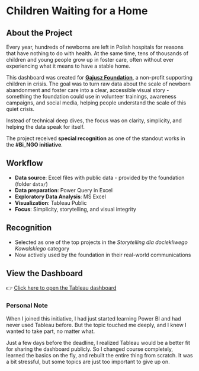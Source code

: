 # Children Waiting for a Home

## About the Project

Every year, hundreds of newborns are left in Polish hospitals for reasons that have nothing to do with health. At the same time, tens of thousands of children and young people grow up in foster care, often without ever experiencing what it means to have a stable home.

This dashboard was created for [**Gajusz Foundation**](https://www.gajusz.org.pl/), a non-profit supporting children in crisis. The goal was to turn raw data about the scale of newborn abandonment and foster care into a clear, accessible visual story - something the foundation could use in volunteer trainings, awareness campaigns, and social media, helping people understand the scale of this quiet crisis.

Instead of technical deep dives, the focus was on clarity, simplicity, and helping the data speak for itself. 

The project received **special recognition** as one of the standout works in the **#Bi_NGO initiative**.

## Workflow

- **Data source**: Excel files with public data - provided by the foundation (folder `data/`)
- **Data preparation**: Power Query in Excel  
- **Exploratory Data Analysis**: MS Excel
- **Visualization**: Tableau Public  
- **Focus**: Simplicity, storytelling, and visual integrity  

## Recognition

- Selected as one of the top projects in the *Storytelling dla dociekliwego Kowalskiego* category
- Now actively used by the foundation in their real-world communications

## View the Dashboard

👉 [Click here to open the Tableau dashboard](https://public.tableau.com/app/profile/ilona.libront/viz/newdata_17343054191770/Dashboard)

### Personal Note

When I joined this initiative, I had just started learning Power BI and had never used Tableau before. But the topic touched me deeply, and I knew I wanted to take part, no matter what.

Just a few days before the deadline, I realized Tableau would be a better fit for sharing the dashboard publicly. So I changed course completely, learned the basics on the fly, and rebuilt the entire thing from scratch. It was a bit stressful, but some topics are just too important to give up on.
